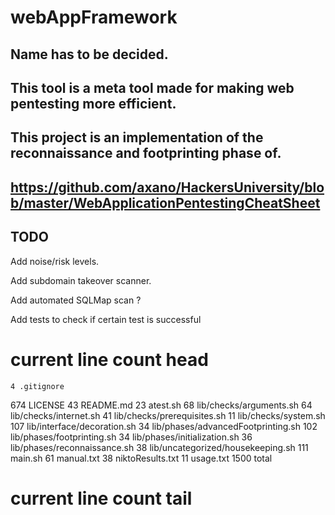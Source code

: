 # webAppFramework

## Name has to be decided.

## This tool is a meta tool made for making web pentesting more efficient.

## This project is an implementation of the reconnaissance and footprinting phase of.

## https://github.com/axano/HackersUniversity/blob/master/WebApplicationPentestingCheatSheet

## TODO


Add noise/risk levels.

Add subdomain takeover scanner.

Add automated SQLMap scan ?

Add tests to check if certain test is successful


# current line count head
    4 .gitignore
  674 LICENSE
   43 README.md
   23 atest.sh
   68 lib/checks/arguments.sh
   64 lib/checks/internet.sh
   41 lib/checks/prerequisites.sh
   11 lib/checks/system.sh
  107 lib/interface/decoration.sh
   34 lib/phases/advancedFootprinting.sh
  102 lib/phases/footprinting.sh
   34 lib/phases/initialization.sh
   36 lib/phases/reconnaissance.sh
   38 lib/uncategorized/housekeeping.sh
  111 main.sh
   61 manual.txt
   38 niktoResults.txt
   11 usage.txt
 1500 total
# current line count tail
